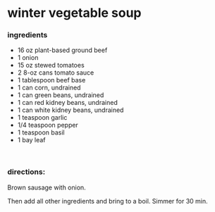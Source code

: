# winter vegetable soup

### ingredients
- 16 oz plant-based ground beef
- 1 onion
- 15 oz stewed tomatoes
- 2 8-oz cans tomato sauce
- 1 tablespoon beef base
- 1 can corn, undrained
- 1 can green beans, undrained
- 1 can red kidney beans, undrained
- 1 can white kidney beans, undrained
- 1 teaspoon garlic
- 1/4 teaspoon pepper
- 1 teaspoon basil
- 1 bay leaf

<br>

### directions:

Brown sausage with onion.

Then add all other ingredients and bring to a boil. Simmer for 30 min.
